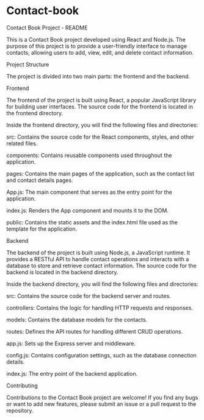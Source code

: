 # Contact-book
Contact Book Project - README

This is a Contact Book project developed using React and Node.js. The purpose of this project is to provide a user-friendly interface to manage contacts, allowing users to add, view, edit, and delete contact information.

Project Structure

The project is divided into two main parts: the frontend and the backend.

Frontend

The frontend of the project is built using React, a popular JavaScript library for building user interfaces. The source code for the frontend is located in the frontend directory.

Inside the frontend directory, you will find the following files and directories:

src: Contains the source code for the React components, styles, and other related files.

components: Contains reusable components used throughout the application.

pages: Contains the main pages of the application, such as the contact list and contact details pages.

App.js: The main component that serves as the entry point for the application.

index.js: Renders the App component and mounts it to the DOM.

public: Contains the static assets and the index.html file used as the template for the application.

Backend

The backend of the project is built using Node.js, a JavaScript runtime. It provides a RESTful API to handle contact operations and interacts with a database to store and retrieve contact information. The source code for the backend is located in the backend directory.

Inside the backend directory, you will find the following files and directories:

src: Contains the source code for the backend server and routes.

controllers: Contains the logic for handling HTTP requests and responses.

models: Contains the database models for the contacts.

routes: Defines the API routes for handling different CRUD operations.

app.js: Sets up the Express server and middleware.

config.js: Contains configuration settings, such as the database connection details.

index.js: The entry point of the backend application.


Contributing

Contributions to the Contact Book project are welcome! If you find any bugs or want to add new features, please submit an issue or a pull request to the repository.
